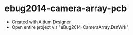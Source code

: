 ebug2014-camera-array-pcb
============
- Created with Altium Designer
- Open entire project via "eBug2014-CameraArray.DsnWrk"
